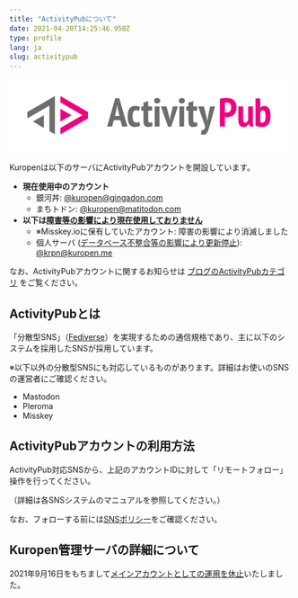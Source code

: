 ```yaml
---
title: "ActivityPubについて"
date: 2021-04-20T14:25:46.958Z
type: profile
lang: ja
slug: activitypub
---
```

![ActivityPub-logo.png](./Activity_Pub_logo.png)

Kuropenは以下のサーバにActivityPubアカウントを開設しています。

- **現在使用中のアカウント**
  - 銀河丼: [@kuropen@gingadon.com](https://gingadon.com/@kuropen)
  - まちトドン: [@kuropen@matitodon.com](https://matitodon.com/@kuropen)
- **以下は[障害等の影響により現在使用しておりません](/ja/posts/20211005-notice-regarding-misskey)**
  - ※Misskey.ioに保有していたアカウント: 障害の影響により消滅しました
  - 個人サーバ ([データベース不整合等の影響により更新停止](/ja/posts/20210916-notice-regarding-dolphin)): [@krpn@kuropen.me](https://kuropen.me/@krpn)

なお、ActivityPubアカウントに関するお知らせは [ブログのActivityPubカテゴリ](/tags/activitypub) をご覧ください。

## ActivityPubとは
「分散型SNS」（[Fediverse](https://dic.nicovideo.jp/a/fediverse)）を実現するための通信規格であり、主に以下のシステムを採用したSNSが採用しています。

※以下以外の分散型SNSにも対応しているものがあります。詳細はお使いのSNSの運営者にご確認ください。

- Mastodon
- Pleroma
- Misskey

## ActivityPubアカウントの利用方法
ActivityPub対応SNSから、上記のアカウントIDに対して「リモートフォロー」操作を行ってください。

（詳細は各SNSシステムのマニュアルを参照してください。）

なお、フォローする前には[SNSポリシー](/ja/social)をご確認ください。

## Kuropen管理サーバの詳細について
2021年9月16日をもちまして[メインアカウントとしての運用を休止](/posts/20210916-notice-regarding-dolphin)いたしました。